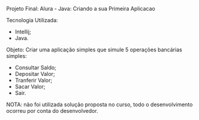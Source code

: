 Projeto Final: Alura - Java: Criando a sua Primeira Aplicacao

Tecnologia Utilizada:

- Intellij;
- Java.

Objeto: Criar uma aplicação simples que simule 5 operações
bancárias simples:

- Consultar Saldo;
- Depositar Valor;
- Tranferir Valor;
- Sacar Valor;
- Sair.

NOTA: não foi utilizada solução proposta no curso, todo o
desenvolvimento ocorreu por conta do desenvolvedor.